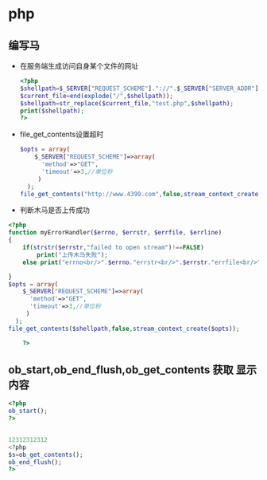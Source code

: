 # php

## 编写马

- 在服务端生成访问自身某个文件的网址

  ```php
  <?php
  $shellpath=$_SERVER["REQUEST_SCHEME"]."://".$_SERVER["SERVER_ADDR"].":".$_SERVER["SERVER_PORT"].$_SERVER["SCRIPT_NAME"];
  $current_file=end(explode("/",$shellpath));
  $shellpath=str_replace($current_file,"test.php",$shellpath);
  print($shellpath);
  ?>
  ```

  

- file_get_contents设置超时

  ```php
  $opts = array(   
      $_SERVER["REQUEST_SCHEME"]=>array(   
        'method'=>"GET",
        'timeout'=>3,//单位秒  
       )   
    ); 
  file_get_contents("http://www.4399.com",false,stream_context_create($opts));
  ```

  

- 判断木马是否上传成功

```php
<?php
function myErrorHandler($errno, $errstr, $errfile, $errline)
{
    if(strstr($errstr,"failed to open stream")!==FALSE)
        print("上传木马失败");
    else print("errno<br/>".$errno."errstr<br/>".$errstr."errfile<br/>".$errfile."errline<br/>".$errline);

}
$opts = array(   
    $_SERVER["REQUEST_SCHEME"]=>array(   
      'method'=>"GET",
      'timeout'=>3,//单位秒  
     )   
  ); 
file_get_contents($shellpath,false,stream_context_create($opts));

    ?>
```



## ob_start,ob_end_flush,ob_get_contents 获取 显示内容

```php
<?php
ob_start();
?>


12312312312
<?php
$s=ob_get_contents();
ob_end_flush();
?>
```

